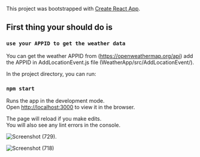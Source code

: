 This project was bootstrapped with [Create React App](https://github.com/facebook/create-react-app).

## First thing your should do is 

### `use your APPID to get the weather data`

You can get the weather APPID from (https://openweathermap.org/api)
add the APPID in AddLocationEvent.js file (WeatherApp/src/AddLocationEvent/).

In the project directory, you can run:

### `npm start`

Runs the app in the development mode.<br />
Open [http://localhost:3000](http://localhost:3000) to view it in the browser.

The page will reload if you make edits.<br />
You will also see any lint errors in the console.

![Screenshot (729)](https://user-images.githubusercontent.com/41048737/71996008-4dfd1380-325d-11ea-83fc-640bc17647ce.png).

![Screenshot (718)](https://user-images.githubusercontent.com/41048737/71996018-50f80400-325d-11ea-9789-09df44313c3d.png)

